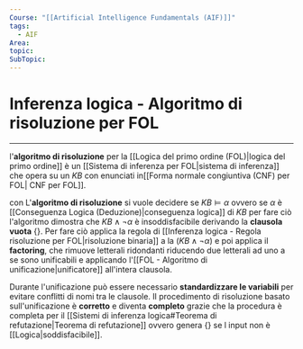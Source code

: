 ```yaml
---
Course: "[[Artificial Intelligence Fundamentals (AIF)]]"
tags:
  - AIF
Area:
topic:
SubTopic:
---
```


# Inferenza logica - Algoritmo di risoluzione per FOL
---
l'**algoritmo di risoluzione** per la [[Logica del primo ordine (FOL)|logica del primo ordine]] è un [[Sistema di inferenza per FOL|sistema di inferenza]] che opera su un $KB$ con enunciati in[[Forma normale congiuntiva (CNF) per FOL| CNF per FOL]].

con L'**algoritmo di risoluzione** si vuole decidere se $KB \models \alpha$ ovvero se $\alpha$ è [[Conseguenza Logica (Deduzione)|conseguenza logica]] di $KB$  per fare ciò l'algoritmo dimostra che $KB \land \lnot\alpha$ è insoddisfacibile derivando la **clausola vuota** $\{\}$. Per fare ciò applica la regola di [[Inferenza logica - Regola risoluzione per FOL|risoluzione binaria]] a la $(KB \land \lnot\alpha)$ e poi applica il **factoring**, che rimuove letterali ridondanti riducendo due letterali ad uno a se sono unificabili e applicando l'[[FOL - Algoritmo di unificazione|unificatore]] all'intera clausola. 

Durante l'unificazione può essere necessario **standardizzare le variabili** per evitare conflitti di nomi tra le clausole. Il procedimento di risoluzione basato sull'unificazione è **corretto** e diventa **completo** grazie che la procedura è completa per il [[Sistemi di inferenza logica#Teorema di refutazione|Teorema di refutazione]] ovvero genera $\{\}$ se l input non è [[Logica|soddisfacibile]].
